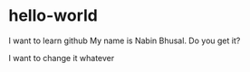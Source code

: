 # hello-world
I want to learn github
My name is Nabin Bhusal. Do you get it?

I want to change it whatever
